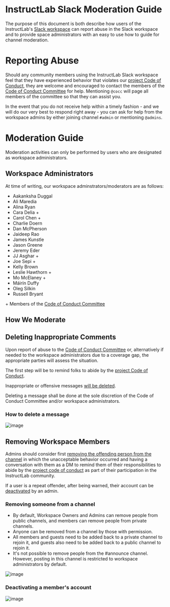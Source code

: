 # InstructLab Slack Moderation Guide

The purpose of this document is both describe how users of the InstructLab's [Slack workspace](https://instruct-lab.slack.com) can report
abuse in the Slack workspace and to provide space administrators with an easy to use how to guide for channel moderation.

# Reporting Abuse

Should any community members using the InstructLab Slack workspace feel that they have experienced behavior that violates our [project Code of Conduct](https://github.com/instruct-lab/community/blob/main/CODE_OF_CONDUCT.md), they are welcome and encouraged to contact the members of the [Code of Conduct Committee](https://github.com/instruct-lab/community/blob/main/COCC.md) for help. Mentioning <code>@cocc</code> will page all members of the committee so that they can assist you.

In the event that you do not receive help within a timely fashion - and we will do our very best to respond right away - you can ask for help from the workspace admins by either joining channel <code>#admin</code> or mentioning <code>@admins</code>.

# Moderation Guide

Moderation activities can only be performed by users who are designated as workspace administrators.

## Workspace Administrators

At time of writing, our workspace adminstrators/moderators are as follows:
* Aakanksha Duggal
* Ali Maredia
* Alina Ryan
* Cara Delia +
* Carol Chen +
* Charlie Doern
* Dan McPherson
* Jaideep Rao
* James Kunstle
* Jason Greene
* Jeremy Eder
* JJ Asghar +
* Joe Sepi +
* Kelly Brown
* Leslie Hawthorn +
* Mo McElaney +
* Máirín Duffy
* Oleg Silkin
* Russell Bryant

\+ Members of the [Code of Conduct Committee](https://github.com/instructlab/community/blob/main/COCC.md)

## How We Moderate

## Deleting Inappropriate Comments 
Upon report of abuse to the [Code of Conduct Committee](https://github.com/instruct-lab/community/blob/main/COCC.md) or, alternatively if needed to the workspace administrators due to a coverage gap, the appropriate parties will assess the situation.

The first step will be to remind folks to abide by the [project Code of Conduct](https://github.com/instruct-lab/community/blob/main/CODE_OF_CONDUCT.md).  

Inappropriate or offensive messages [will be deleted](https://slack.com/help/articles/202395258-Edit-or-delete-messages#delete-a-message).

Deleting a message shall be done at the sole discretion of the Code of Conduct Committee and/or workspace administrators. 

### How to delete a message

![image](https://github.com/instructlab/community/assets/615883/31727df8-0775-418a-8db3-51924ffadb5a)

## Removing Workspace Members

Admins should consider first [removing the offending person from the channel](https://slack.com/help/articles/201898668-Remove-someone-from-a-channel) in which the unacceptable behavior occurred and having a conversation with them as a DM to remind them of their responsibilities to abide by the [project code of conduct](https://github.com/instructlab/community/blob/main/CODE_OF_CONDUCT.md) as part of their participation in the InstructLab community.

If a user is a repeat offender, after being warned, their account can be [deactivated](https://slack.com/help/articles/204475027-Deactivate-a-members-account#deactivate-someones-account) by an admin.

### Removing someone from a channel

- By default, Workspace Owners and Admins can remove people from public channels, and members can remove people from private channels.
- Anyone can be removed from a channel by those with permission.
- All members and guests need to be added back to a private channel to rejoin it, and guests also need to be added back to a public channel to rejoin it.
- It's not possible to remove people from the #announce channel. However, posting in this channel is restricted to workspace administrators by default.

![image](https://github.com/instructlab/community/assets/615883/2e1bac77-4674-4f9f-ab48-dcd2a5f590d0)

### Deactivating a member's account

![image](https://github.com/instructlab/community/assets/615883/456df717-9a76-4464-be0c-0ee50d8cc8b4)
